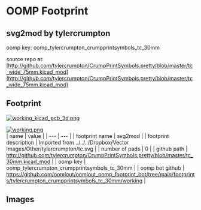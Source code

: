 # OOMP Footprint  
## svg2mod  by tylercrumpton  
  
oomp key: oomp_tylercrumpton_crumpprintsymbols_tc_30mm  
  
source repo at: [http://github.com/tylercrumpton/CrumpPrintSymbols.pretty/blob/master/tc_wide_75mm.kicad_mod](http://github.com/tylercrumpton/CrumpPrintSymbols.pretty/blob/master/tc_wide_75mm.kicad_mod)  
## Footprint  
  
[![working_kicad_pcb_3d.png](working_kicad_pcb_3d_600.png)](working_kicad_pcb_3d.png)  
  
[![working.png](working_600.png)](working.png)  
| name | value | 
| --- | --- | 
| footprint name | svg2mod | 
| footprint description | Imported from ../../../Dropbox/Vector Images/Other/tylercrumpton/tc.svg | 
| number of pads | 0 | 
| github path | http://github.com/tylercrumpton/CrumpPrintSymbols.pretty/blob/master/tc_30mm.kicad_mod | 
| oomp key | oomp_tylercrumpton_crumpprintsymbols_tc_30mm | 
| oomp bot github | https://github.com/oomlout/oomlout_oomp_footprint_bot/tree/main/footprints/tylercrumpton_crumpprintsymbols_tc_30mm/working | 
## Images  
